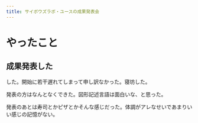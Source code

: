 ```yaml
---
title: サイボウズラボ・ユースの成果発表会
---
```


# やったこと

## 成果発表した

した。開始に若干遅れてしまって申し訳なかった。寝坊した。

発表の方はなんとなくできた。図形記述言語は面白いな、と思った。

発表のあとは寿司とかピザとかそんな感じだった。体調がアレなせいであまりいい感じの記憶がない。
